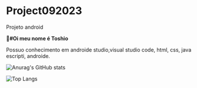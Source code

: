# Project092023

Projeto android

**👋#Oi meu nome é Toshio**

Possuo conhecimento em androide studio,visual studio code, html, css, java escripti, androide.  

![Anurag's GitHub stats](https://github-readme-stats.vercel.app/api?username=anuraghazra&show_icons=true&theme=radical)

![Top Langs](https://github-readme-stats.vercel.app/api/top-langs/?username=anuraghazra&hide_progress=true)

